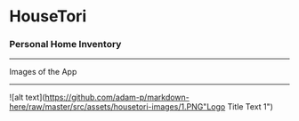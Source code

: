 # HouseTori

### Personal Home Inventory

---

Images of the App

---

![alt text](https://github.com/adam-p/markdown-here/raw/master/src/assets/housetori-images/1.PNG"Logo Title Text 1")
